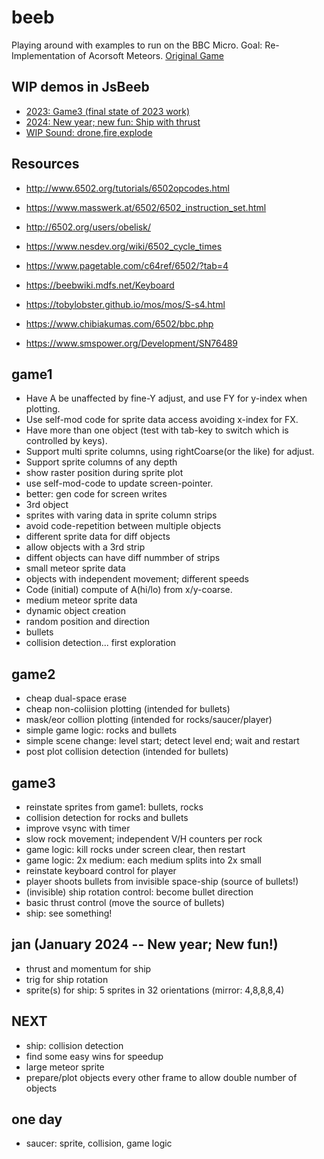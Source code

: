 # beeb

Playing around with examples to run on the BBC Micro.
Goal: Re-Implementation of Acorsoft Meteors.
[Original Game](https://bbc.godbolt.org/?&disc1=https://nick-chapman.github.io/beeb/Meteors.ssd&autoboot)

## WIP demos in JsBeeb
- [2023: Game3 (final state of 2023 work)](https://bbc.godbolt.org/?&disc1=https://nick-chapman.github.io/beeb/game3.ssd&autoboot)
- [2024: New year; new fun: Ship with thrust](https://bbc.godbolt.org/?&disc1=https://nick-chapman.github.io/beeb/jan.ssd&autoboot)
- [WIP Sound: drone,fire,explode](https://bbc.godbolt.org/?&disc1=https://nick-chapman.github.io/beeb/explode.ssd&autoboot)

## Resources

- http://www.6502.org/tutorials/6502opcodes.html
- https://www.masswerk.at/6502/6502_instruction_set.html
- http://6502.org/users/obelisk/
- https://www.nesdev.org/wiki/6502_cycle_times
- https://www.pagetable.com/c64ref/6502/?tab=4

- https://beebwiki.mdfs.net/Keyboard
- https://tobylobster.github.io/mos/mos/S-s4.html
- https://www.chibiakumas.com/6502/bbc.php
- https://www.smspower.org/Development/SN76489

## game1
- Have A be unaffected by fine-Y adjust, and use FY for y-index when plotting.
- Use self-mod code for sprite data access avoiding x-index for FX.
- Have more than one object (test with tab-key to switch which is controlled by keys).
- Support multi sprite columns, using rightCoarse(or the like) for adjust.
- Support sprite columns of any depth
- show raster position during sprite plot
- use self-mod-code to update screen-pointer.
- better: gen code for screen writes
- 3rd object
- sprites with varing data in sprite column strips
- avoid code-repetition between multiple objects
- different sprite data for diff objects
- allow objects with a 3rd strip
- diffent objects can have diff nummber of strips
- small meteor sprite data
- objects with independent movement; different speeds
- Code (initial) compute of A(hi/lo) from x/y-coarse.
- medium meteor sprite data
- dynamic object creation
- random position and direction
- bullets
- collision detection... first exploration

## game2
- cheap dual-space erase
- cheap non-coliision plotting (intended for bullets)
- mask/eor collion plotting (intended for rocks/saucer/player)
- simple game logic: rocks and bullets
- simple scene change: level start; detect level end; wait and restart
- post plot collision detection (intended for bullets)

## game3
- reinstate sprites from game1: bullets, rocks
- collision detection for rocks and bullets
- improve vsync with timer
- slow rock movement; independent V/H counters per rock
- game logic: kill rocks under screen clear, then restart
- game logic: 2x medium: each medium splits into 2x small
- reinstate keyboard control for player
- player shoots bullets from invisible space-ship (source of bullets!)
- (invisible) ship rotation control: become bullet direction
- basic thrust control (move the source of bullets)
- ship: see something!

## jan (January 2024 -- New year; New fun!)
- thrust and momentum for ship
- trig for ship rotation
- sprite(s) for ship: 5 sprites in 32 orientations (mirror: 4,8,8,8,4)

## NEXT
- ship: collision detection
- find some easy wins for speedup
- large meteor sprite
- prepare/plot objects every other frame to allow double number of objects

## one day
- saucer: sprite, collision, game logic
